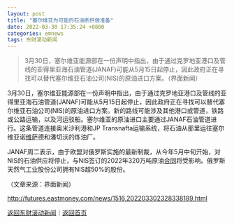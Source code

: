 ```yaml
---
layout: post
title: "塞尔维亚为可能的石油断供做准备"
date: 2022-03-30 17:35:24 +0800
categories: emnews
tags: 东财滚动新闻
---
```

> 3月30日，塞尔维亚能源部在一份声明中指出，由于通过克罗地亚港口及管线的亚得里亚海石油管道(JANAF)可能从5月15日起停止，因此政府正在寻找可以替代塞尔维亚石油公司(NIS)的原油进口方案。（界面新闻）

<p>3月30日，塞尔维亚能源部在一份声明中指出，由于通过克罗地亚港口及管线的亚得里亚海石油管道(JANAF)可能从5月15日起停止，因此政府正在寻找可以替代塞尔维亚石油公司(NIS)的原油进口方案。新的路线可能涉及其他港口或管道，铁路或公路运输，以及河运驳船。塞尔维亚的原油进口主要通过JANAF石油管道进行。这条管道连接奥米沙利港和JP Transnafta运输系统，将石油从那里运往塞尔维亚诺<span id="stock_106.V"><a href="http://quote.eastmoney.com/unify/r/106.V" class="keytip" data-code="106,V">维萨</a></span><span id="quote_106.V"></span>德和潘切沃的炼油厂。</p><p>JANAF周二表示，由于欧盟对俄罗斯实施的最新制裁，从今年5月中旬开始，对NIS的石油供应将停止，与NIS签订的2022年320万吨原油<span id="Info.3300"><a href="http://data.eastmoney.com/zdht/" class="infokey">合同</a></span>将受影响。俄罗斯天然气工业股份公司拥有NIS超50%的股份。</p><p></p><p class="em_media">（文章来源：界面新闻）</p>

<http://futures.eastmoney.com/news/1516,202203302328338189.html>

[返回东财滚动新闻](//finews.withounder.com/emnews/)｜[返回首页](//finews.withounder.com/)